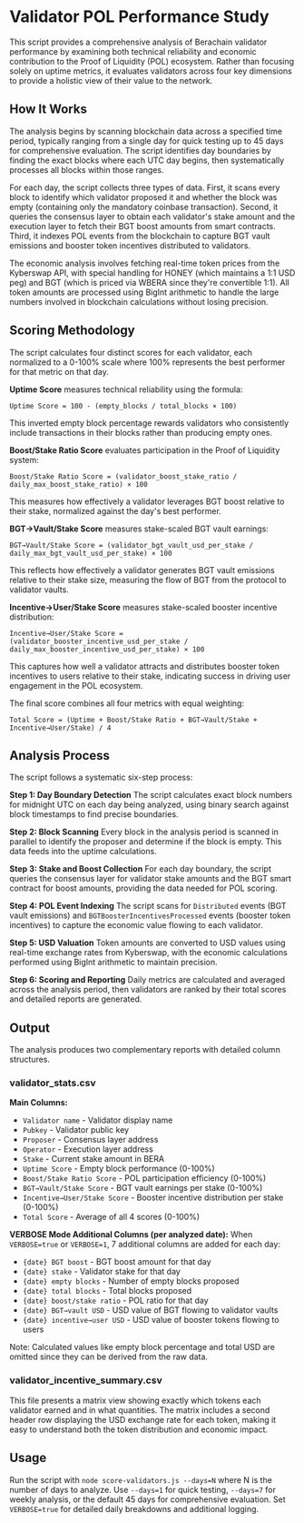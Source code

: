 # Validator POL Performance Study

This script provides a comprehensive analysis of Berachain validator performance by examining both technical reliability and economic contribution to the Proof of Liquidity (POL) ecosystem. Rather than focusing solely on uptime metrics, it evaluates validators across four key dimensions to provide a holistic view of their value to the network.

## How It Works

The analysis begins by scanning blockchain data across a specified time period, typically ranging from a single day for quick testing up to 45 days for comprehensive evaluation. The script identifies day boundaries by finding the exact blocks where each UTC day begins, then systematically processes all blocks within those ranges.

For each day, the script collects three types of data. First, it scans every block to identify which validator proposed it and whether the block was empty (containing only the mandatory coinbase transaction). Second, it queries the consensus layer to obtain each validator's stake amount and the execution layer to fetch their BGT boost amounts from smart contracts. Third, it indexes POL events from the blockchain to capture BGT vault emissions and booster token incentives distributed to validators.

The economic analysis involves fetching real-time token prices from the Kyberswap API, with special handling for HONEY (which maintains a 1:1 USD peg) and BGT (which is priced via WBERA since they're convertible 1:1). All token amounts are processed using BigInt arithmetic to handle the large numbers involved in blockchain calculations without losing precision.

## Scoring Methodology

The script calculates four distinct scores for each validator, each normalized to a 0-100% scale where 100% represents the best performer for that metric on that day.

**Uptime Score** measures technical reliability using the formula:
```
Uptime Score = 100 - (empty_blocks / total_blocks × 100)
```
This inverted empty block percentage rewards validators who consistently include transactions in their blocks rather than producing empty ones.

**Boost/Stake Ratio Score** evaluates participation in the Proof of Liquidity system:
```
Boost/Stake Ratio Score = (validator_boost_stake_ratio / daily_max_boost_stake_ratio) × 100
```
This measures how effectively a validator leverages BGT boost relative to their stake, normalized against the day's best performer.

**BGT→Vault/Stake Score** measures stake-scaled BGT vault earnings:
```
BGT→Vault/Stake Score = (validator_bgt_vault_usd_per_stake / daily_max_bgt_vault_usd_per_stake) × 100
```
This reflects how effectively a validator generates BGT vault emissions relative to their stake size, measuring the flow of BGT from the protocol to validator vaults.

**Incentive→User/Stake Score** measures stake-scaled booster incentive distribution:
```
Incentive→User/Stake Score = (validator_booster_incentive_usd_per_stake / daily_max_booster_incentive_usd_per_stake) × 100
```
This captures how well a validator attracts and distributes booster token incentives to users relative to their stake, indicating success in driving user engagement in the POL ecosystem.

The final score combines all four metrics with equal weighting:
```
Total Score = (Uptime + Boost/Stake Ratio + BGT→Vault/Stake + Incentive→User/Stake) / 4
```

## Analysis Process

The script follows a systematic six-step process:

**Step 1: Day Boundary Detection**
The script calculates exact block numbers for midnight UTC on each day being analyzed, using binary search against block timestamps to find precise boundaries.

**Step 2: Block Scanning**
Every block in the analysis period is scanned in parallel to identify the proposer and determine if the block is empty. This data feeds into the uptime calculations.

**Step 3: Stake and Boost Collection**
For each day boundary, the script queries the consensus layer for validator stake amounts and the BGT smart contract for boost amounts, providing the data needed for POL scoring.

**Step 4: POL Event Indexing**
The script scans for `Distributed` events (BGT vault emissions) and `BGTBoosterIncentivesProcessed` events (booster token incentives) to capture the economic value flowing to each validator.

**Step 5: USD Valuation**
Token amounts are converted to USD values using real-time exchange rates from Kyberswap, with the economic calculations performed using BigInt arithmetic to maintain precision.

**Step 6: Scoring and Reporting**
Daily metrics are calculated and averaged across the analysis period, then validators are ranked by their total scores and detailed reports are generated.

## Output

The analysis produces two complementary reports with detailed column structures.

### validator_stats.csv

**Main Columns:**
- `Validator name` - Validator display name
- `Pubkey` - Validator public key
- `Proposer` - Consensus layer address
- `Operator` - Execution layer address
- `Stake` - Current stake amount in BERA
- `Uptime Score` - Empty block performance (0-100%)
- `Boost/Stake Ratio Score` - POL participation efficiency (0-100%)
- `BGT→Vault/Stake Score` - BGT vault earnings per stake (0-100%)
- `Incentive→User/Stake Score` - Booster incentive distribution per stake (0-100%)
- `Total Score` - Average of all 4 scores (0-100%)

**VERBOSE Mode Additional Columns (per analyzed date):**
When `VERBOSE=true` or `VERBOSE=1`, 7 additional columns are added for each day:
- `{date} BGT boost` - BGT boost amount for that day
- `{date} stake` - Validator stake for that day
- `{date} empty blocks` - Number of empty blocks proposed
- `{date} total blocks` - Total blocks proposed
- `{date} boost/stake ratio` - POL ratio for that day
- `{date} BGT→vault USD` - USD value of BGT flowing to validator vaults
- `{date} incentive→user USD` - USD value of booster tokens flowing to users

Note: Calculated values like empty block percentage and total USD are omitted since they can be derived from the raw data.

### validator_incentive_summary.csv

This file presents a matrix view showing exactly which tokens each validator earned and in what quantities. The matrix includes a second header row displaying the USD exchange rate for each token, making it easy to understand both the token distribution and economic impact.

## Usage

Run the script with `node score-validators.js --days=N` where N is the number of days to analyze. Use `--days=1` for quick testing, `--days=7` for weekly analysis, or the default 45 days for comprehensive evaluation. Set `VERBOSE=true` for detailed daily breakdowns and additional logging.
